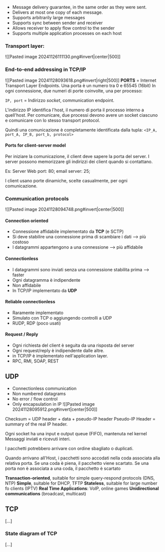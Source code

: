 - Message delivery guarantee, in the same order as they were sent. 
- Delivers at most one copy of each message. 
- Supports arbitrarily large messages
- Supports sync between sender and receiver
- Allows receiver to apply flow control to the sender
- Supports multiple application processes on each host

### Transport layer:

![[Pasted image 20241126111130.png#invert|center|500]]
### End-to-end addressing in TCP/IP

![[Pasted image 20241128093618.png#invert|right|500]]
**PORTS** = Internet Transport Layer Endpoints. 
Una porta è un numero tra 0 e 65545 (16bit)
In ogni connessione, due numeri di porte coinvolte, una per processo: 

`IP, port`  = Indirizzo *socket*, communication endpoint. 

L'indirizzo IP identifica l'host, il numero di porta il processo interno a quell'host. 
Per comunicare, due processi devono avere un socket ciascuno e comunicare con lo stesso transport protocol. 

Quindi una comunicazione è completamente identificata dalla tupla: 
`<IP_A, port_A, IP_B, port_b, protocol>`

#### Ports for client-server model 
Per iniziare la comunicazione, il client deve sapere la porta del server. 
I server possono memorizzare gli indirizzi dei client quando si contattano.

Es: Server Web port: 80; email server: 25; 

I client usano porte dinamiche, scelte casualmente, per ogni comunicazione. 

### Communication protocols

![[Pasted image 20241128094748.png#invert|center|500]]

#### Connection oriented
- Connessione affidabile implementato da **TCP** (e SCTP) 
- Si deve stabilire una connessione prima di scambiare i dati --> più costoso
- I datagrammi appartengono a una connessione --> più affidabile 
#### Connectionless
- I datagrammi sono inviati senza una connessione stabilita prima --> faster
- Ogni datagramma è indipendente
- Non affidabile 
- In TCP/IP implementato da **UDP**
#### Reliable connectionless
- Raramente implementato
- Simulato con TCP o aggiungendo controlli a UDP
- RUDP, RDP (poco usati)
#### Request / Reply
- Ogni richiesta del client è seguita da una risposta del server
- Ogni request/reply è indipendente dalle altre. 
- in TCP/IP è implementato nell'application layer. 
- RPC, RMI, SOAP, REST

## UDP
- Connectionless communication
- Non numbered datagrams
- No error / flow control
- Only encapsulation in IP
![[Pasted image 20241128095912.png#invert|center|500]]


Checksum = UDP header + data + pseudo-IP header 
Pseudo-IP Header = summary of the real IP header. 

Ogni socket ha una input e output queue (FIFO), mantenuta nel kernel 
Messaggi inviati e ricevuti interi. 

I pacchetti potrebbero arrivare con ordine sbagliato o duplicati. 

Quando arrivano all'Host, i pacchetti sono accodati nella coda associata alla relativa porta. 
Se una coda è piena, il pacchetto viene scartato. 
Se una porta non è associata a una coda, il pacchetto è scartato 

**Transaction-oriented**, suitable for simple query-respond protocols (DNS, NTP)
**Simple**, suitable for DHCP, TFTP
**Stateless**, suitable for large number fo clients (IPTV)
**Real Time Applications**: VoIP, online games
**Unidirectional communications** (broadcast, multicast)

## TCP


[...] 

### State diagram of TCP



[...] 

